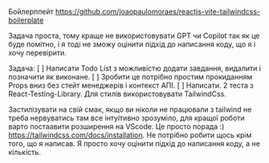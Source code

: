 Бойлерплейт https://github.com/joaopaulomoraes/reactjs-vite-tailwindcss-boilerplate

Задача проста, тому краще не використовувати GPT чи Copilot так як це буде помітно, і я тоді не зможу оцінити підхід до написання коду, що я і хочу перевірити.

Задача:
[ ] Написати Todo List з можливістю додати завдання, видалити і позначити як виконане.
[ ] Зробити це потрібно простим прокиданням Props вниз без стейт менеджерів і контекст АПІ.
[ ] Написати. 2 теста з React-Testing-Library. Для стилів використовувати TailwindCss.

Застилізувати на свій смак, якщо ви ніколи не працювали з tailwind не треба нервуватись там все інтуітивно зрозуміло, для кращої роботи варто постаавити розширення на VScode. Це просто порада :) https://tailwindcss.com/docs/installation. Не потрібно робити щось крім того, що я написав. Я просто хочу оцінити підхід до написання коду, а не кількість.
